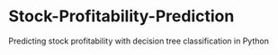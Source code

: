# Stock-Profitability-Prediction
Predicting stock profitability with decision tree classification in Python
